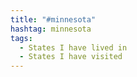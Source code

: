 ```yaml
---
title: "#minnesota"
hashtag: minnesota
tags:
  - States I have lived in
  - States I have visited
---
```

